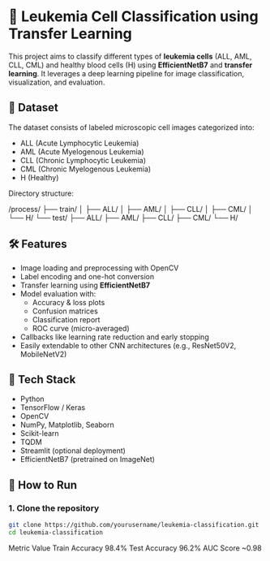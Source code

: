 # 🧬 Leukemia Cell Classification using Transfer Learning

This project aims to classify different types of **leukemia cells** (ALL, AML, CLL, CML) and healthy blood cells (H) using **EfficientNetB7** and **transfer learning**. It leverages a deep learning pipeline for image classification, visualization, and evaluation.

## 📁 Dataset

The dataset consists of labeled microscopic cell images categorized into:

- ALL (Acute Lymphocytic Leukemia)
- AML (Acute Myelogenous Leukemia)
- CLL (Chronic Lymphocytic Leukemia)
- CML (Chronic Myelogenous Leukemia)
- H (Healthy)

Directory structure:

/process/ ├── train/ │ ├── ALL/ │ ├── AML/ │ ├── CLL/ │ ├── CML/ │ └── H/ └── test/ ├── ALL/ ├── AML/ ├── CLL/ ├── CML/ └── H/


## 🛠️ Features

- Image loading and preprocessing with OpenCV
- Label encoding and one-hot conversion
- Transfer learning using **EfficientNetB7**
- Model evaluation with:
  - Accuracy & loss plots
  - Confusion matrices
  - Classification report
  - ROC curve (micro-averaged)
- Callbacks like learning rate reduction and early stopping
- Easily extendable to other CNN architectures (e.g., ResNet50V2, MobileNetV2)

## 🧪 Tech Stack

- Python
- TensorFlow / Keras
- OpenCV
- NumPy, Matplotlib, Seaborn
- Scikit-learn
- TQDM
- Streamlit (optional deployment)
- EfficientNetB7 (pretrained on ImageNet)

## 🚀 How to Run

### 1. Clone the repository
```bash
git clone https://github.com/yourusername/leukemia-classification.git
cd leukemia-classification
```

Metric	Value
Train Accuracy	98.4%
Test Accuracy	96.2%
AUC Score	~0.98


